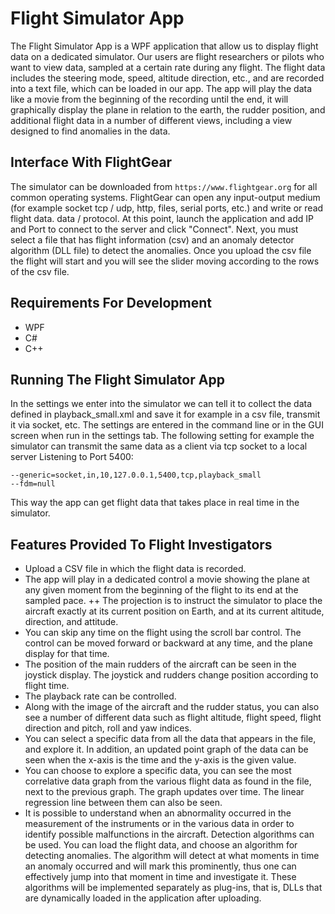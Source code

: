 # Flight Simulator App
The Flight Simulator App is a WPF application that allow us to display flight data on a dedicated simulator.
Our users are flight researchers or pilots who want to view data, sampled at a certain rate during any flight.
The flight data includes the steering mode, speed, altitude direction, etc., and are recorded into a text file, which can be loaded in our app.
The app will play the data like a movie from the beginning of the recording until the end, it will graphically display the plane in relation to the earth, the rudder position, and additional flight data in a number of different views, including a view designed to find anomalies in the data.

## Interface With FlightGear
The simulator can be downloaded from ```https://www.flightgear.org``` for all common operating systems.
FlightGear can open any input-output medium (for example socket tcp / udp, http, files, serial ports, etc.) and write or read flight data. data / protocol.
At this point, launch the application and add IP and Port to connect to the server and click "Connect". Next, you must select a file that has flight information (csv) and an anomaly detector algorithm (DLL file) to detect the anomalies. Once you upload the csv file the flight will start and you will see the slider moving according to the rows of the csv file.

## Requirements For Development
* WPF
* C#
* C++

## Running The Flight Simulator App
In the settings we enter into the simulator we can tell it to collect the data defined in playback_small.xml and save it for example in a csv file, transmit it via socket, etc.
The settings are entered in the command line or in the GUI screen when run in the settings tab.
The following setting for example the simulator can transmit the same data as a client via tcp socket to a local server
Listening to Port 5400:
```
--generic=socket,in,10,127.0.0.1,5400,tcp,playback_small
--fdm=null
```
This way the app can get flight data that takes place in real time in the simulator.

## Features Provided To Flight Investigators
+ Upload a CSV file in which the flight data is recorded.
+ The app will play in a dedicated control a movie showing the plane at any given moment from the beginning of the flight to its end at the sampled pace.
++ The projection is to instruct the simulator to place the aircraft exactly at its current position on Earth, and at its current altitude, direction, and attitude.
+ You can skip any time on the flight using the scroll bar control. The control can be moved forward or backward at any time, and the plane display for that time.
+ The position of the main rudders of the aircraft can be seen in the joystick display. The joystick and rudders change position according to flight time.
+ The playback rate can be controlled.
+ Along with the image of the aircraft and the rudder status, you can also see a number of different data such as flight altitude, flight speed, flight direction and pitch, roll and yaw indices.
+ You can select a specific data from all the data that appears in the file, and explore it.
In addition, an updated point graph of the data can be seen when the x-axis is the time and the y-axis is the given value.
+ You can choose to explore a specific data, you can see the most correlative data graph from the various flight data as found in the file, next to the previous graph. The graph updates over time. The linear regression line between them can also be seen.
+ It is possible to understand when an abnormality occurred in the measurement of the instruments or in the various data in order to identify possible malfunctions in the aircraft. Detection algorithms can be used. You can load the flight data, and choose an algorithm for detecting anomalies. The algorithm will detect at what moments in time an anomaly occurred and will mark this prominently, thus one can effectively jump into that moment in time and investigate it.
These algorithms will be implemented separately as plug-ins, that is, DLLs that are dynamically loaded in the application after uploading.

